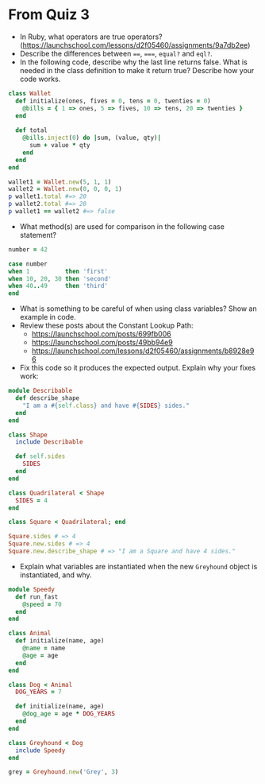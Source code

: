 # From Quiz 3

* In Ruby, what operators are true operators? (https://launchschool.com/lessons/d2f05460/assignments/9a7db2ee)
* Describe the differences between `==`, `===`, `equal?` and `eql?`.
* In the following code, describe why the last line returns false.
  What is needed in the class definition to make it return true? Describe how your code works.
```ruby
class Wallet
  def initialize(ones, fives = 0, tens = 0, twenties = 0)
    @bills = { 1 => ones, 5 => fives, 10 => tens, 20 => twenties }
  end
  
  def total
    @bills.inject(0) do |sum, (value, qty)|
      sum + value * qty
    end
  end
end

wallet1 = Wallet.new(5, 1, 1)
wallet2 = Wallet.new(0, 0, 0, 1)
p wallet1.total #=> 20
p wallet2.total #=> 20
p wallet1 == wallet2 #=> false
```

* What method(s) are used for comparison in the following case statement?
```ruby
number = 42

case number
when 1          then 'first'
when 10, 20, 30 then 'second'
when 40..49     then 'third'
end
```
* What is something to be careful of when using class variables? Show an example in code.
* Review these posts about the Constant Lookup Path:
    * https://launchschool.com/posts/699fb006
    * https://launchschool.com/posts/49bb94e9
    * https://launchschool.com/lessons/d2f05460/assignments/b8928e96
* Fix this code so it produces the expected output. Explain why your fixes work:
```ruby
module Describable
  def describe_shape
    "I am a #{self.class} and have #{SIDES} sides."
  end
end

class Shape
  include Describable

  def self.sides
    SIDES
  end
end

class Quadrilateral < Shape
  SIDES = 4
end

class Square < Quadrilateral; end

Square.sides # => 4
Square.new.sides # => 4
Square.new.describe_shape # => "I am a Square and have 4 sides."
```
* Explain what variables are instantiated when the new `Greyhound` object is instantiated, and why.
```ruby
module Speedy
  def run_fast
    @speed = 70
  end
end

class Animal
  def initialize(name, age)
    @name = name
    @age = age
  end
end

class Dog < Animal
  DOG_YEARS = 7

  def initialize(name, age)
    @dog_age = age * DOG_YEARS
  end
end

class Greyhound < Dog
  include Speedy
end

grey = Greyhound.new('Grey', 3)
```
